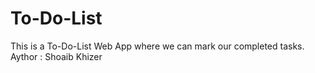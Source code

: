 # To-Do-List
This is a To-Do-List Web App where we can mark our completed tasks.
<br>
Aythor : Shoaib Khizer
